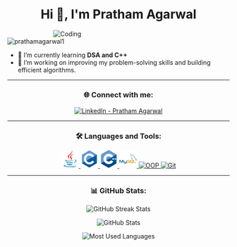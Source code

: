 <h1 align="center">Hi 👋, I'm Pratham Agarwal</h1>
<img align="right" alt="Coding" width="400" src="https://i.giphy.com/media/v1.Y2lkPTc5MGI3NjExeXV4cTJ0cGp0c3hjOHM2MHByN3BpbzJ0MXhvajFvbjZkMThjdTQwMyZlcD12MV9pbnRlcm5hbF9naWZfYnlfaWQmY3Q9Zw/CuuSHzuc0O166MRfjt/giphy.gif">

<p align="left"> <img src="https://komarev.com/ghpvc/?username=prathamagarwal1&label=Profile%20views&color=0e75b6&style=flat" alt="prathamagarwal1" /> </p>

- 🌱 I’m currently learning **DSA and C++**  
- 🔭 I’m working on improving my problem-solving skills and building efficient algorithms.  
---

<h3 align="center">🌐 Connect with me:</h3>
<p align="center">
  <a href="https://www.linkedin.com/in/pratham-agarwal-429907218/" target="_blank"><img align="center" src="https://img.shields.io/badge/LinkedIn-0A66C2?style=for-the-badge&logo=linkedin&logoColor=white" alt="LinkedIn - Pratham Agarwal" /></a>

</p>

---

<h3 align="center">🛠️ Languages and Tools:</h3>
<p align="center"> 
  <a href="https://www.java.com" target="_blank" rel="noreferrer"> 
    <img src="https://raw.githubusercontent.com/devicons/devicon/master/icons/java/java-original.svg" alt="Java" width="40" height="40"/> 
  </a> 
  <a href="https://www.cprogramming.com/" target="_blank" rel="noreferrer"> 
    <img src="https://raw.githubusercontent.com/devicons/devicon/master/icons/c/c-original.svg" alt="C" width="40" height="40"/> 
  </a> 
  <a href="https://isocpp.org/" target="_blank" rel="noreferrer"> 
    <img src="https://raw.githubusercontent.com/devicons/devicon/master/icons/cplusplus/cplusplus-original.svg" alt="C++" width="40" height="40"/> 
  </a>
  <a href="https://www.mysql.com/" target="_blank" rel="noreferrer"> 
    <img src="https://raw.githubusercontent.com/devicons/devicon/master/icons/mysql/mysql-original-wordmark.svg" alt="SQL" width="40" height="40"/> 
  </a> 
  <a href="https://en.wikipedia.org/wiki/Object-oriented_programming" target="_blank" rel="noreferrer"> 
    <img src="https://cdn-icons-png.flaticon.com/512/3468/3468234.png" alt="OOP" width="40" height="40"/> 
  </a> 
  <a href="https://git-scm.com/" target="_blank" rel="noreferrer"> 
    <img src="https://www.vectorlogo.zone/logos/git-scm/git-scm-icon.svg" alt="Git" width="40" height="40"/> 
  </a> 
</p>

---

<h3 align="center">📊 GitHub Stats:</h3>
<p align="center">
  <img width="450px" src="https://github-readme-streak-stats.herokuapp.com/?user=prathamagarwal1&theme=radical" alt="GitHub Streak Stats" />
</p> 

<p align="center">
  <img width="450px" src="https://github-readme-stats.vercel.app/api?username=prathamagarwal1&count_private=true&show_icons=true&theme=radical" alt="GitHub Stats"/>
</p>

<p align="center">
  <img src="https://github-readme-stats.vercel.app/api/top-langs/?username=prathamagarwal1&theme=radical&hide=jupyter%20notebook&layout=compact&langs_count=8" alt="Most Used Languages">
</p>
